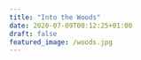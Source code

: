 ```yaml
---
title: "Into the Woods"
date: 2020-07-09T00:12:25+01:00
draft: false
featured_image: /woods.jpg
---
```

